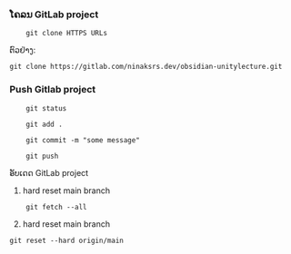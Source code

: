 
### ໂຄລນ GitLab project

```
	git clone HTTPS URLs 
```

ຕົວຢ່າງ: 
```
git clone https://gitlab.com/ninaksrs.dev/obsidian-unitylecture.git
```

### Push Gitlab project

```
	git status
```

```
	git add .
```

```
	git commit -m "some message"
```

```
	git push
```

ອັບເດດ GitLab project

1. hard reset main branch
```
	git fetch --all
```

2. hard reset main branch
```
git reset --hard origin/main
```